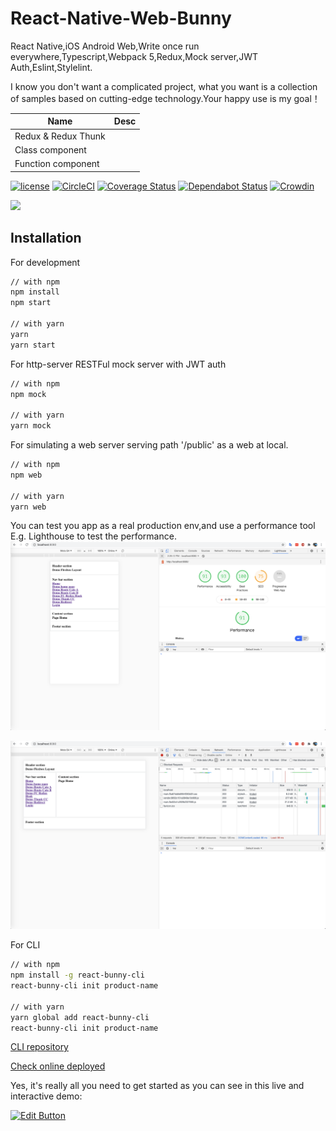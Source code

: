 <h1>React-Native-Web-Bunny</h1>

React Native,iOS Android Web,Write once run everywhere,Typescript,Webpack 5,Redux,Mock server,JWT Auth,Eslint,Stylelint.

I know you don't want a complicated project, what you want is a collection of samples based on cutting-edge technology.Your happy use is my goal！
<table>
<thead><tr><th>Name</th><th>Desc</th></tr></thead>
<tbody>
<tr><td>Redux & Redux Thunk</td><td>  </td></tr>
<tr><td>Class component</td><td>  </td></tr>
<tr><td>Function component</td><td>  </td></tr>
</tbody></table>

<div>

[![license](https://img.shields.io/badge/license-MIT-blue.svg)]()
[![CircleCI](https://img.shields.io/circleci/project/github/mui-org/material-ui/next.svg)](https://app.circleci.com/pipelines/github/zrwusa/react-bunny)
[![Coverage Status](https://img.shields.io/codecov/c/github/mui-org/material-ui/next.svg)](https://codecov.io/gh/zrwusa/react-bunny)
[![Dependabot Status](https://api.dependabot.com/badges/status?host=github&repo=mui-org/material-ui)](https://dependabot.com)
[![Crowdin](https://badges.crowdin.net/material-ui-docs/localized.svg)](https://crowdin.com/project/react-bunny)

![](https://raw.githubusercontent.com/zrwusa/ReactNativeWebBunny/main/web/screen-show.gif)

</div>

## Installation
For development
```sh
// with npm
npm install
npm start

// with yarn
yarn
yarn start
```

For http-server RESTFul mock server with JWT auth
```sh
// with npm
npm mock

// with yarn
yarn mock
```

For simulating a web server serving path '/public' as a web at local.
```sh
// with npm
npm web

// with yarn
yarn web
```
You can test you app as a real production env,and use a performance tool E.g. Lighthouse to test the performance.
![](https://raw.githubusercontent.com/zrwusa/assets/master/images/Screen%20Shot%202020-12-13%20at%2014.26.36.png)

![](https://raw.githubusercontent.com/zrwusa/assets/master/images/Screen%20Shot%202020-12-13%20at%2014.27.37.png)


For CLI
```sh
// with npm
npm install -g react-bunny-cli
react-bunny-cli init product-name

// with yarn
yarn global add react-bunny-cli
react-bunny-cli init product-name
```

[CLI repository](https://github.com/zrwusa/react-bunny-cli)


[Check online deployed](https://react-bunny.vercel.app/)



Yes, it's really all you need to get started as you can see in this live and interactive demo:

[![Edit Button](https://codesandbox.io/static/img/play-codesandbox.svg)](https://codesandbox.io/s/github/zrwusa/react-bunny/tree/main)








